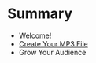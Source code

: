 # Summary

* [Welcome!](README.md)
* [Create Your MP3 File](create-your-mp3-filemd.md)
* Grow Your Audience

